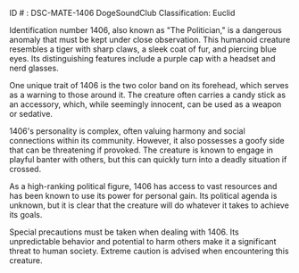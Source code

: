 ID # : DSC-MATE-1406
DogeSoundClub Classification: Euclid

Identification number 1406, also known as "The Politician," is a dangerous anomaly that must be kept under close observation. This humanoid creature resembles a tiger with sharp claws, a sleek coat of fur, and piercing blue eyes. Its distinguishing features include a purple cap with a headset and nerd glasses.

One unique trait of 1406 is the two color band on its forehead, which serves as a warning to those around it. The creature often carries a candy stick as an accessory, which, while seemingly innocent, can be used as a weapon or sedative.

1406's personality is complex, often valuing harmony and social connections within its community. However, it also possesses a goofy side that can be threatening if provoked. The creature is known to engage in playful banter with others, but this can quickly turn into a deadly situation if crossed.

As a high-ranking political figure, 1406 has access to vast resources and has been known to use its power for personal gain. Its political agenda is unknown, but it is clear that the creature will do whatever it takes to achieve its goals.

Special precautions must be taken when dealing with 1406. Its unpredictable behavior and potential to harm others make it a significant threat to human society. Extreme caution is advised when encountering this creature.